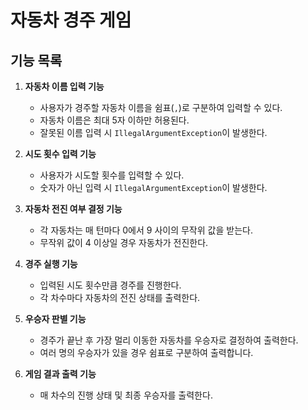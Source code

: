 # 자동차 경주 게임

## 기능 목록

1. **자동차 이름 입력 기능**
    - 사용자가 경주할 자동차 이름을 쉼표(`,`)로 구분하여 입력할 수 있다.
    - 자동차 이름은 최대 5자 이하만 허용된다.
    - 잘못된 이름 입력 시 `IllegalArgumentException`이 발생한다.

2. **시도 횟수 입력 기능**
    - 사용자가 시도할 횟수를 입력할 수 있다.
    - 숫자가 아닌 입력 시 `IllegalArgumentException`이 발생한다.

3. **자동차 전진 여부 결정 기능**
    - 각 자동차는 매 턴마다 0에서 9 사이의 무작위 값을 받는다.
    - 무작위 값이 4 이상일 경우 자동차가 전진한다.

4. **경주 실행 기능**
    - 입력된 시도 횟수만큼 경주를 진행한다.
    - 각 차수마다 자동차의 전진 상태를 출력한다.

5. **우승자 판별 기능**
    - 경주가 끝난 후 가장 멀리 이동한 자동차를 우승자로 결정하여 출력한다.
    - 여러 명의 우승자가 있을 경우 쉼표로 구분하여 출력합니다.

6. **게임 결과 출력 기능**
    - 매 차수의 진행 상태 및 최종 우승자를 출력한다.
